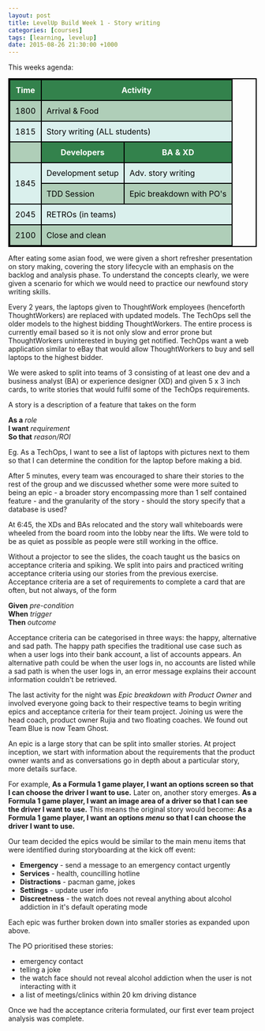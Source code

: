 ```yaml
---
layout: post
title: LevelUp Build Week 1 - Story writing
categories: [courses]
tags: [learning, levelup]
date: 2015-08-26 21:30:00 +1000
---
```

<style>

table{
	margin: 0 auto;
    border-collapse: collapse;
    border-spacing: 0;
    border:2px solid #000000;
}

th{
    background: #33824c;
    color: white;
}

th, td{
    border:2px solid #000000;
    padding: 10px;
}

td{
	color: black;
}

tr:nth-child(even){
	background: #afceb8;
}

tr:nth-child(odd){
	background: #daf0ed;
}

</style>
This weeks agenda:

<table>
	<tr><th><b>Time</b></th><th colspan="2"><b>Activity</b></th></tr>
	<tr><td>1800</td><td colspan="2">Arrival & Food</td></tr>
	<tr><td>1815</td><td colspan="2">Story writing (ALL students)</td></tr>
	<tr><td></td><th>Developers</th><th>BA & XD</th></tr>
	<tr><td rowspan="2">1845</td><td>Development setup</td><td>Adv. story writing</td></tr>
	<tr><td>TDD Session</td><td>Epic breakdown with PO's</td></tr>
	<tr><td>2045</td><td colspan="2">RETROs (in teams)</td></tr>
	<tr><td>2100</td><td colspan="2">Close and clean</td></tr>
</table>

After eating some asian food, we were given a short refresher presentation on story making, covering the story lifecycle with an emphasis on the backlog and analysis phase.  To understand the concepts clearly, we were given a scenario for which we would need to practice our newfound story writing skills.  

Every 2 years, the laptops given to ThoughtWork employees (henceforth ThoughtWorkers) are replaced with updated models.  The TechOps sell the older models to the highest bidding ThoughtWorkers.  The entire process is currently email based so it is not only slow and error prone but ThoughtWorkers uninterested in buying get notified.  TechOps want a web application similar to eBay that would allow ThoughtWorkers to buy and sell laptops to the highest bidder.  

We were asked to split into teams of 3 consisting of at least one dev and a business analyst (BA) or experience designer (XD) and given 5 x 3 inch cards, to write stories that would fulfil some of the TechOps requirements.  

A story is a description of a feature that takes on the form 

**As a** _role_<br>
**I want** _requirement_<br>
**So that** _reason/ROI_<br>

Eg. As a TechOps, I want to see a list of laptops with pictures next to them so that I can determine the condition for the laptop before making a bid.  

After 5 minutes, every team was encouraged to share their stories to the rest of the group and we discussed whether some were more suited to being an epic - a broader story encompassing more than 1 self contained feature - and the granularity of the story - should the story specify that a database is used?  

At 6:45, the XDs and BAs relocated and the story wall whiteboards were wheeled from the board room into the lobby near the lifts.  We were told to be as quiet as possible as people were still working in the office.  

Without a projector to see the slides, the coach taught us the basics on acceptance criteria and spiking.  We split into pairs and practiced writing acceptance criteria using our stories from the previous exercise.  Acceptance criteria are a set of requirements to complete a card that are often, but not always, of the form 

**Given** _pre-condition_<br>
**When** _trigger_<br>
**Then** _outcome_

Acceptance criteria can be categorised in three ways: the happy, alternative and sad path. The happy path specifies the traditional use case such as when a user logs into their bank account, a list of accounts appears.  An alternative path could be when the user logs in, no accounts are listed while a sad path is when the user logs in, an error message explains their account information couldn't be retrieved.  

The last activity for the night was _Epic breakdown with Product Owner_ and involved everyone going back to their respective teams to begin writing epics and acceptance criteria for their team project.  Joining us were the head coach, product owner Rujia and two floating coaches.  We found out Team Blue is now Team Ghost.  

An epic is a large story that can be split into smaller stories.  At project inception, we start with information about the requirements that the product owner wants and as conversations go in depth about a particular story, more details surface.  

For example, <b>As a Formula 1 game player, I want an options screen so that I can choose the driver I want to use.</b> Later on, another story emerges. <b>As a Formula 1 game player, I want an image area of a driver so that I can see the driver I want to use.</b> This means the original story would become: <b>As a Formula 1 game player, I want an options _menu_ so that I can choose the driver I want to use.</b>

Our team decided the epics would be similar to the main menu items that were identified during storyboarding at the kick off event: 

* <b>Emergency</b> - send a message to an emergency contact urgently
* <b>Services</b> - health, councilling hotline
* <b>Distractions</b> - pacman game, jokes
* <b>Settings</b> - update user info
* <b>Discreetness</b> - the watch does not reveal anything about alcohol addiction in it's default operating mode

Each epic was further broken down into smaller stories as expanded upon above.

The PO prioritised these stories:

* emergency contact
* telling a joke
* the watch face should not reveal alcohol addiction when the user is not interacting with it
* a list of meetings/clinics within 20 km driving distance

Once we had the acceptance criteria formulated, our first ever team project analysis was complete. 